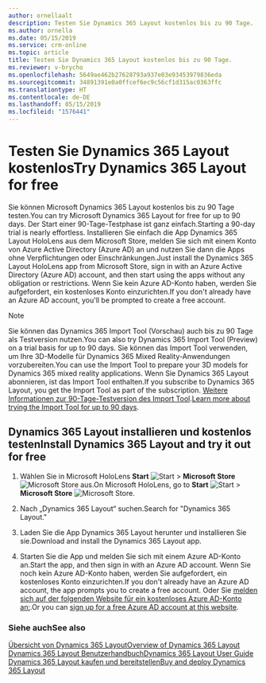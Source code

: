 ```yaml
---
author: ornellaalt
description: Testen Sie Dynamics 365 Layout kostenlos bis zu 90 Tage.
ms.author: ornella
ms.date: 05/15/2019
ms.service: crm-online
ms.topic: article
title: Testen Sie Dynamics 365 Layout kostenlos bis zu 90 Tage.
ms.reviewer: v-brycho
ms.openlocfilehash: 5649ae462b27628793a937e03e93453979836eda
ms.sourcegitcommit: 34891391e0a0ffcef6ec9c56cf1d315ac0363ffc
ms.translationtype: HT
ms.contentlocale: de-DE
ms.lasthandoff: 05/15/2019
ms.locfileid: "1576441"
---
```

# <a name="try-dynamics-365-layout-for-free"></a><span data-ttu-id="586be-103">Testen Sie Dynamics 365 Layout kostenlos</span><span class="sxs-lookup"><span data-stu-id="586be-103">Try Dynamics 365 Layout for free</span></span>

<span data-ttu-id="586be-104">Sie können Microsoft Dynamics 365 Layout kostenlos bis zu 90 Tage testen.</span><span class="sxs-lookup"><span data-stu-id="586be-104">You can try Microsoft Dynamics 365 Layout for free for up to 90 days.</span></span> <span data-ttu-id="586be-105">Der Start einer 90-Tage-Testphase ist ganz einfach.</span><span class="sxs-lookup"><span data-stu-id="586be-105">Starting a 90-day trial is nearly effortless.</span></span> <span data-ttu-id="586be-106">Installieren Sie einfach die App Dynamics 365 Layout HoloLens aus dem Microsoft Store, melden Sie sich mit einem Konto von Azure Active Directory (Azure AD) an und nutzen Sie dann die Apps ohne Verpflichtungen oder Einschränkungen.</span><span class="sxs-lookup"><span data-stu-id="586be-106">Just install the Dynamics 365 Layout HoloLens app from Microsoft Store, sign in with an Azure Active Directory (Azure AD) account, and then start using the apps without any obligation or restrictions.</span></span> <span data-ttu-id="586be-107">Wenn Sie kein Azure AD-Konto haben, werden Sie aufgefordert, ein kostenloses Konto einzurichten.</span><span class="sxs-lookup"><span data-stu-id="586be-107">If you don't already have an Azure AD account, you'll be prompted to create a free account.</span></span>

> [!NOTE]
> <span data-ttu-id="586be-108">Sie können das Dynamics 365 Import Tool (Vorschau) auch bis zu 90 Tage als Testversion nutzen.</span><span class="sxs-lookup"><span data-stu-id="586be-108">You can also try Dynamics 365 Import Tool (Preview) on a trial basis for up to 90 days.</span></span> <span data-ttu-id="586be-109">Sie können das Import Tool verwenden, um Ihre 3D-Modelle für Dynamics 365 Mixed Reality-Anwendungen vorzubereiten.</span><span class="sxs-lookup"><span data-stu-id="586be-109">You can use the Import Tool to prepare your 3D models for Dynamics 365 mixed reality applications.</span></span> <span data-ttu-id="586be-110">Wenn Sie Dynamics 365 Layout abonnieren, ist das Import Tool enthalten.</span><span class="sxs-lookup"><span data-stu-id="586be-110">If you subscribe to Dynamics 365 Layout, you get the Import Tool as part of the subscription.</span></span> <span data-ttu-id="586be-111">[Weitere Informationen zur 90-Tage-Testversion des Import Tool](https://docs.microsoft.com/en-us/dynamics365/mixed-reality/import-tool/try-import-tool-free).</span><span class="sxs-lookup"><span data-stu-id="586be-111">[Learn more about trying the Import Tool for up to 90 days](https://docs.microsoft.com/en-us/dynamics365/mixed-reality/import-tool/try-import-tool-free).</span></span>

## <a name="install-dynamics-365-layout-and-try-it-out-for-free"></a><span data-ttu-id="586be-112">Dynamics 365 Layout installieren und kostenlos testen</span><span class="sxs-lookup"><span data-stu-id="586be-112">Install Dynamics 365 Layout and try it out for free</span></span>

1. <span data-ttu-id="586be-113">Wählen Sie in Microsoft HoloLens **Start** ![Start](media/d2a2ae5e90bdd0e0642abb5458af1016.png "Start") \> **Microsoft Store** ![Microsoft Store](media/2ac602b5a7855d312f3e7d924732acca.png "Microsoft Store") aus.</span><span class="sxs-lookup"><span data-stu-id="586be-113">On Microsoft HoloLens, go to **Start** ![Start](media/d2a2ae5e90bdd0e0642abb5458af1016.png "Start") \> **Microsoft Store** ![Microsoft Store](media/2ac602b5a7855d312f3e7d924732acca.png "Microsoft Store").</span></span>

2. <span data-ttu-id="586be-114">Nach „Dynamics 365 Layout“ suchen.</span><span class="sxs-lookup"><span data-stu-id="586be-114">Search for "Dynamics 365 Layout."</span></span>

3. <span data-ttu-id="586be-115">Laden Sie die App Dynamics 365 Layout herunter und installieren Sie sie.</span><span class="sxs-lookup"><span data-stu-id="586be-115">Download and install the Dynamics 365 Layout app.</span></span>

4. <span data-ttu-id="586be-116">Starten Sie die App und melden Sie sich mit einem Azure AD-Konto an.</span><span class="sxs-lookup"><span data-stu-id="586be-116">Start the app, and then sign in with an Azure AD account.</span></span> <span data-ttu-id="586be-117">Wenn Sie noch kein Azure AD-Konto haben, werden Sie aufgefordert, ein kostenloses Konto einzurichten.</span><span class="sxs-lookup"><span data-stu-id="586be-117">If you don't already have an Azure AD account, the app prompts you to create a free account.</span></span> <span data-ttu-id="586be-118">Oder Sie [melden sich auf der folgenden Website für ein kostenloses Azure AD-Konto an:](https://docs.microsoft.com/en-us/azure/active-directory/fundamentals/active-directory-access-create-new-tenant).</span><span class="sxs-lookup"><span data-stu-id="586be-118">Or you can [sign up for a free Azure AD account at this website](https://docs.microsoft.com/en-us/azure/active-directory/fundamentals/active-directory-access-create-new-tenant).</span></span> 

### <a name="see-also"></a><span data-ttu-id="586be-119">Siehe auch</span><span class="sxs-lookup"><span data-stu-id="586be-119">See also</span></span>

[<span data-ttu-id="586be-120">Übersicht von Dynamics 365 Layout</span><span class="sxs-lookup"><span data-stu-id="586be-120">Overview of Dynamics 365 Layout</span></span>](index.md)<br>
[<span data-ttu-id="586be-121">Dynamics 365 Layout Benutzerhandbuch</span><span class="sxs-lookup"><span data-stu-id="586be-121">Dynamics 365 Layout User Guide</span></span>](user-guide.md)<br>
[<span data-ttu-id="586be-122">Dynamics 365 Layout kaufen und bereitstellen</span><span class="sxs-lookup"><span data-stu-id="586be-122">Buy and deploy Dynamics 365 Layout</span></span>](buy-and-deploy-layout.md)
